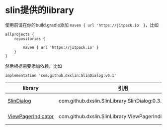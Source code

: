 # slin提供的library

使用前请在你的build.gradle添加 `maven { url 'https://jitpack.io' }`，比如
```
allprojects {
    repositories {
        ...
        maven { url 'https://jitpack.io' }
    }
}
```
然后根据需要添加依赖，比如
```
implementation 'com.github.dxslin:SlinDialog:v0.1'
```

| library  |  引用  |  简介  |
|---|---|---|
|  [SlinDialog](./SlinDialog/SlinDialog.md) |  com.github.dxslin.SlinLibrary:SlinDialog:0.3.1  |  一个封装了的DialogFragment  |
|  [ViewPagerIndicator](./ViewPagerIndicator/ViewPagerIndicator.md) |  com.github.dxslin.SlinLibrary:ViewPagerIndicator:0.3.1  |  一个封装了的DialogFragment  |


